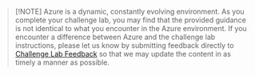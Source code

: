 > [!NOTE] Azure is a dynamic, constantly evolving environment. As you complete your challenge lab, you may find that the provided guidance is not identical to what you encounter in the Azure environment. If you encounter a difference between Azure and the challenge lab instructions, please let us know by submitting feedback directly to [Challenge Lab Feedback](https://supportrequest.learnondemandsystems.com/sf.php?s=123formbuilder-5553155&control66068515=@Lab.User.Email&control66068522=@Lab.LabInstance.Id&control66608830=@Lab.LabProfile.Id&control66068513=@lab.User.FirstName&control66068514=@lab.User.LastName&control66068517=@lab.User.Organization.Name "Challenge Lab Feedback") so that we may update the content in as timely a manner as possible.
